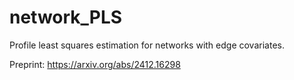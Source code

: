 # network_PLS
Profile least squares estimation for networks with edge covariates.

Preprint: https://arxiv.org/abs/2412.16298
